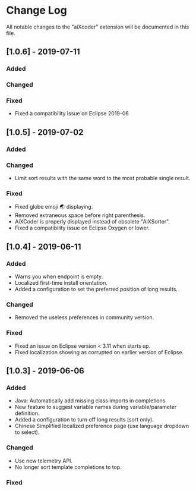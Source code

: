 # Change Log
All notable changes to the "aiXcoder" extension will be documented in this file.

## [1.0.6] - 2019-07-11
### Added

### Changed

### Fixed
- Fixed a compatibility issue on Eclipse 2019-06

## [1.0.5] - 2019-07-02
### Added

### Changed
- Limit sort results with the same word to the most probable single result.

### Fixed
- Fixed globe emoji 🌏 displaying.
- Removed extraneous space before right parenthesis.
- AiXCoder is properly displayed instead of obsolete "AiXSorter".
- Fixed a compatibility issue on Eclipse Oxygen or lower.

## [1.0.4] - 2019-06-11
### Added
- Warns you when endpoint is empty.
- Localized first-time install orientation.
- Added a configuration to set the preferred position of long results.

### Changed
- Removed the useless preferences in community version.

### Fixed
- Fixed an issue on Eclipse version < 3.11 when starts up.
- Fixed localization showing as corrupted on earlier version of Eclipse.


## [1.0.3] - 2019-06-06
### Added
- Java: Automatically add missing class imports in completions.
- New feature to suggest variable names during variable/parameter definition.
- Added a configuration to turn off long results (sort only).
- Chinese Simplified localized preference page (use language dropdown to select).

### Changed
- Use new telemetry API.
- No longer sort template completions to top.

### Fixed
